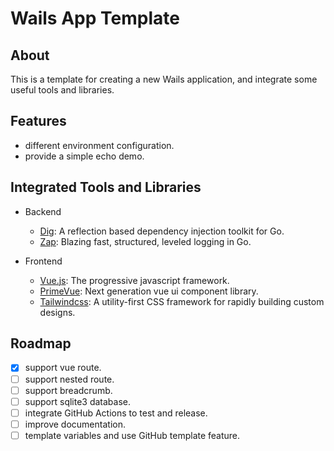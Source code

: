 # Wails App Template

## About

This is a template for creating a new Wails application, and integrate some useful tools and libraries.

## Features

- different environment configuration.
- provide a simple echo demo.

## Integrated Tools and Libraries

- Backend
    - [Dig](https://github.com/uber-go/dig): A reflection based dependency injection toolkit for Go.
    - [Zap](https://github.com/uber-go/zap): Blazing fast, structured, leveled logging in Go.

- Frontend
    - [Vue.js](https://vuejs.org/): The progressive javascript framework.
    - [PrimeVue](https://primevue.org/): Next generation vue ui component library.
    - [Tailwindcss](https://tailwindcss.com/): A utility-first CSS framework for rapidly building custom designs.

## Roadmap

- [x] support vue route.
- [ ] support nested route.
- [ ] support breadcrumb.
- [ ] support sqlite3 database.
- [ ] integrate GitHub Actions to test and release.
- [ ] improve documentation.
- [ ] template variables and use GitHub template feature.
